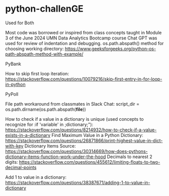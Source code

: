 # python-challenGE

Used for Both

Most code was borrowed or inspired from class concepts taught in Module 3 of the June 2024 UMN Data Analytics Bootcamp course
Chat GPT was used for review of indentation and debugging.
os.path.abspath() method for choosing working directory: https://www.geeksforgeeks.org/python-os-path-abspath-method-with-example/


PyBank

How to skip first loop iteration: https://stackoverflow.com/questions/10079216/skip-first-entry-in-for-loop-in-python


PyPoll

File path workaround from classmates in Slack Chat: script_dir = os.path.dirname(os.path.abspath(__file__))

How to check if a value in a dictionary is unique (used concepts to recognize for :if 'variable' in ;dictionary;"): https://stackoverflow.com/questions/8214932/how-to-check-if-a-value-exists-in-a-dictionary
Find Maximum Value in a Python Dictionary: https://stackoverflow.com/questions/26871866/print-highest-value-in-dict-with-key
Dictionary Items Source: https://stackoverflow.com/questions/30314669/how-does-pythons-dictionary-items-function-work-under-the-hood
Decimals to nearest 2 digits: https://stackoverflow.com/questions/455612/limiting-floats-to-two-decimal-points

Add 1 to value in a dictionary: https://stackoverflow.com/questions/38387671/adding-1-to-value-in-dictionary